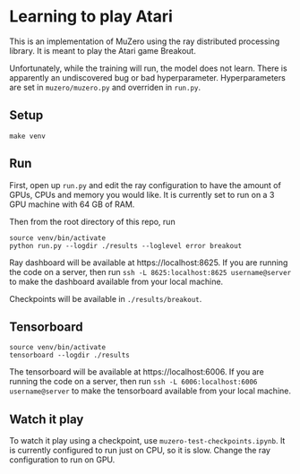 # Learning to play Atari

This is an implementation of MuZero using the ray distributed processing library. It is meant to play the Atari game Breakout.

Unfortunately, while the training will run, the model does not learn. There is apparently an undiscovered bug or bad hyperparameter. Hyperparameters are set in `muzero/muzero.py` and overriden in `run.py`.

## Setup

```
make venv
```

## Run

First, open up `run.py` and edit the ray configuration to have the amount of GPUs, CPUs and memory you would like. It is currently set to run on a 3 GPU machine with 64 GB of RAM.

Then from the root directory of this repo, run
```
source venv/bin/activate
python run.py --logdir ./results --loglevel error breakout
```

Ray dashboard will be available at https://localhost:8625. If you are running the code on a server, then run `ssh -L 8625:localhost:8625 username@server` to make the dashboard available from your local machine.

Checkpoints will be available in `./results/breakout`.

## Tensorboard

```
source venv/bin/activate
tensorboard --logdir ./results
```

The tensorboard will be available at https://localhost:6006. If you are running the code on a server, then run `ssh -L 6006:localhost:6006 username@server` to make the tensorboard available from your local machine.

## Watch it play

To watch it play using a checkpoint, use `muzero-test-checkpoints.ipynb`. It is currently configured to run just on CPU, so it is slow. Change the ray configuration to run on GPU.
